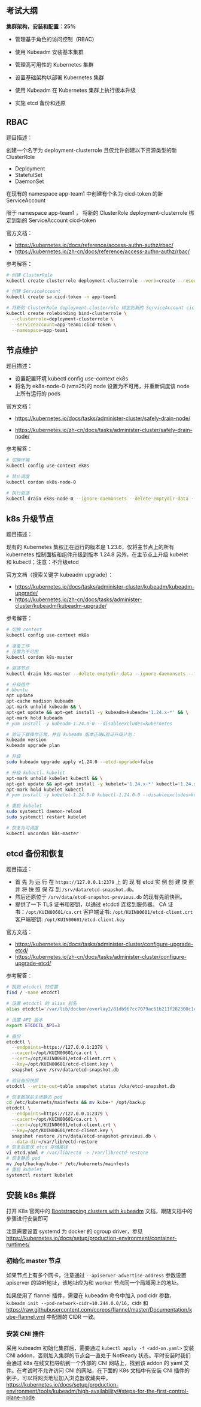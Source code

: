 ## 考试大纲

**集群架构，安装和配置：25%**

- 管理基于角色的访问控制（RBAC）

- 使用 Kubeadm 安装基本集群

- 管理高可用性的 Kubernetes 集群

- 设置基础架构以部署 Kubernetes 集群

- 使用 Kubeadm 在 Kubernetes 集群上执行版本升级

- 实施 etcd 备份和还原

## RBAC

题目描述：

创建一个名字为 deployment-clusterrole 且仅允许创建以下资源类型的新 ClusterRole

- Deployment
- StatefulSet
- DaemonSet

在现有的 namespace app-team1 中创建有个名为 cicd-token 的新 ServiceAccount

限于 namespace app-team1 ， 将新的 ClusterRole deployment-clusterrole 绑定到新的 ServiceAccount cicd-token

官方文档：

- <https://kubernetes.io/docs/reference/access-authn-authz/rbac/>
- <https://kubernetes.io/zh-cn/docs/reference/access-authn-authz/rbac/>

参考解答：

```bash
# 创建 ClusterRole
kubectl create clusterrole deployment-clusterrole --verb=create --resource=deployments,statefulsets,daemonsets

# 创建 ServiceAccount
kubectl create sa cicd-token -n app-team1

# 将新的 ClusterRole deployment-clusterrole 绑定到新的 ServiceAccount cicd-token
kubectl create rolebinding bind-clusterrole \
  --clusterrole=deployment-clusterrole \
  --serviceaccount=app-team1:cicd-token \
  --namespace=app-team1
```

## 节点维护

题目描述：

- 设置配置环境 kubectl config use-context ek8s
- 将名为 ek8s-node-0 (vms25)的 node 设置为不可用，并重新调度该 node 上所有运行的 pods

官方文档：

- <https://kubernetes.io/docs/tasks/administer-cluster/safely-drain-node/>

- <https://kubernetes.io/zh-cn/docs/tasks/administer-cluster/safely-drain-node/>

参考解答：

```bash
# 切换环境
kubectl config use-context ek8s

# 禁止调度
kubectl cordon ek8s-node-0

# 执行驱逐
kubectl drain ek8s-node-0 --ignore-daemonsets --delete-emptydir-data --force
```

## k8s 升级节点

题目描述：

现有的 Kubernetes 集权正在运行的版本是 1.23.6，仅将主节点上的所有 kubernetes 控制面板和组件升级到版本 1.24.8 另外，在主节点上升级 kubelet 和 kubectl；注意：不升级etcd

官方文档（搜索关键字 kubeadm upgrade）：

- <https://kubernetes.io/docs/tasks/administer-cluster/kubeadm/kubeadm-upgrade/>
- <https://kubernetes.io/zh-cn/docs/tasks/administer-cluster/kubeadm/kubeadm-upgrade/>

参考解答：

```bash
# 切换 context
kubectl config use-context mk8s

# 准备工作
# 设置为不可用
kubectl cordon k8s-master

# 驱逐节点
kubectl drain k8s-master --delete-emptydir-data --ignore-daemonsets --force

# 升级组件
# Ubuntu
apt update
apt-cache madison kubeadm
apt-mark unhold kubeadm && \
apt-get update && apt-get install -y kubeadm=kubeadm='1.24.x-*' && \
apt-mark hold kubeadm
# yum install -y kubeadm-1.24.0-0 --disableexcludes=kubernetes

# 验证下载操作正常，并且 kubeadm 版本正确&验证升级计划：
kubeadm version
kubeadm upgrade plan

# 升级
sudo kubeadm upgrade apply v1.24.0 --etcd-upgrade=false

# 升级 kubectl、kubelet
apt-mark unhold kubelet kubectl && \
apt-get update && apt-get install -y kubelet='1.24.x-*' kubectl='1.24.x-*' && \
apt-mark hold kubelet kubectl
# yum install -y kubelet-1.24.0-0 kubectl-1.24.0-0 --disableexcludes=kubernetes

# 重启 kubelet
sudo systemctl daemon-reload
sudo systemctl restart kubelet

# 恢复为可调度
kubectl uncordon k8s-master

```

## etcd 备份和恢复

题目描述：

- 首 先 为 运 行 在  `https://127.0.0.1:2379` 上 的 现 有 etcd 实 例 创 建 快 照 并 将 快 照 保 存 到 `/srv/data/etcd-snapshot.db`。
- 然后还原位于 `/srv/data/etcd-snapshot-previous.db` 的现有先前快照。
- 提供了一下 TLS 证书和密钥，以通过 etcdctl 连接到服务器。 CA 证书：`/opt/KUIN00601/ca.crt` 客户端证书: `/opt/KUIN00601/etcd-client.crt` 客户端密钥: `/opt/KUIN00601/etcd-client.key`

官方文档：

- <https://kubernetes.io/docs/tasks/administer-cluster/configure-upgrade-etcd/>
- <https://kubernetes.io/zh-cn/docs/tasks/administer-cluster/configure-upgrade-etcd/>

参考解答：

```bash
# 找到 etcdctl 的位置
find / -name etcdctl

# 设置 etcdctl 的 alias 别名
alias etcdctl='/var/lib/docker/overlay2/81db967cc7079ac61b211f282300c1e4ce1e8b1eef09b2723375056cb6304501/diff/usr/local/bin/etcdctl'

# 设置 API 版本
export ETCDCTL_API=3 

# 备份
etcdctl \
  --endpoints=https://127.0.0.1:2379 \
  --cacert=/opt/KUIN00601/ca.crt \
  --cert=/opt/KUIN00601/etcd-client.crt \
  --key=/opt/KUIN00601/etcd-client.key \
  snapshot save /srv/data/etcd-snapshot.db

# 验证备份快照
etcdctl --write-out=table snapshot status /cka/etcd-snapshot.db

# 恢复数据前关闭静态 pod
cd /etc/kubernets/mainfests && mv kube-* /opt/backup
etcdctl \
  --endpoints=https://127.0.0.1:2379 \
  --cacert=/opt/KUIN00601/ca.crt \
  --cert=/opt/KUIN00601/etcd-client.crt \
  --key=/opt/KUIN00601/etcd-client.key \
  snapshot restore /srv/data/etcd-snapshot-previous.db \
  --data-dir=/var/lib/ectd-restore
# 恢复后更改 etcd 存储路径
vi etcd.yaml # /var/lib/ectd -> /var/lib/ectd-restore
# 恢复静态 pod
mv /opt/backup/kube-* /etc/kubernets/mainfests
# 重启 kubelet
systemctl restart kubelet
```

## 安装 k8s 集群

打开 K8s 官网中的 [Bootstrapping clusters with kubeadm](https://kubernetes.io/docs/setup/production-environment/tools/kubeadm/) 文档，跟随文档中的步骤进行安装即可

注意需要设置 systemd 为 docker 的 cgroup driver，参见 <https://kubernetes.io/docs/setup/production-environment/container-runtimes/>

### 初始化 master 节点

如果节点上有多个网卡，注意通过 `--apiserver-advertise-address` 参数设置 apiserver 的监听地址，该地址应为和 worker 节点同一个局域网上的地址。

如果使用了 flannel 插件，需要在 kubeadm 命令中加入 pod cidr 参数， `kubeadm init --pod-network-cidr=10.244.0.0/16`，cidr 和 <https://raw.githubusercontent.com/coreos/flannel/master/Documentation/kube-flannel.yml> 中配置的 CIDR 一致。

### 安装 CNI 插件

采用 kubeadm 初始化集群后，需要通过 `kubectl apply -f <add-on.yaml>` 安装 CNI addon，否则加入集群的节点会一直处于 NotReady 状态。平时安装时我们会通过 k8s 在线文档导航到一个外部的 CNI 网站上，找到该 addon 的 yaml 文件。在考试时不允许访问 CNI 的网站，在下面的 K8s 文档中有安装 CNI 插件的例子，可以将网页地址加入浏览器收藏夹中。 <https://kubernetes.io/docs/setup/production-environment/tools/kubeadm/high-availability/#steps-for-the-first-control-plane-node>
